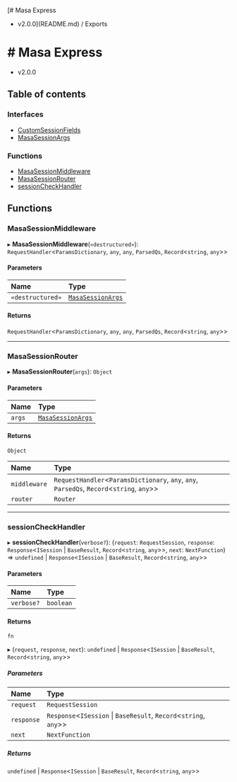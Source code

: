 [# Masa Express
 - v2.0.0](README.md) / Exports

# # Masa Express
 - v2.0.0

## Table of contents

### Interfaces

- [CustomSessionFields](interfaces/CustomSessionFields.md)
- [MasaSessionArgs](interfaces/MasaSessionArgs.md)

### Functions

- [MasaSessionMiddleware](modules.md#masasessionmiddleware)
- [MasaSessionRouter](modules.md#masasessionrouter)
- [sessionCheckHandler](modules.md#sessioncheckhandler)

## Functions

### MasaSessionMiddleware

▸ **MasaSessionMiddleware**(`«destructured»`): `RequestHandler`\<`ParamsDictionary`, `any`, `any`, `ParsedQs`, `Record`\<`string`, `any`\>\>

#### Parameters

| Name | Type |
| :------ | :------ |
| `«destructured»` | [`MasaSessionArgs`](interfaces/MasaSessionArgs.md) |

#### Returns

`RequestHandler`\<`ParamsDictionary`, `any`, `any`, `ParsedQs`, `Record`\<`string`, `any`\>\>

___

### MasaSessionRouter

▸ **MasaSessionRouter**(`args`): `Object`

#### Parameters

| Name | Type |
| :------ | :------ |
| `args` | [`MasaSessionArgs`](interfaces/MasaSessionArgs.md) |

#### Returns

`Object`

| Name | Type |
| :------ | :------ |
| `middleware` | `RequestHandler`\<`ParamsDictionary`, `any`, `any`, `ParsedQs`, `Record`\<`string`, `any`\>\> |
| `router` | `Router` |

___

### sessionCheckHandler

▸ **sessionCheckHandler**(`verbose?`): (`request`: `RequestSession`, `response`: `Response`\<`ISession` \| `BaseResult`, `Record`\<`string`, `any`\>\>, `next`: `NextFunction`) => `undefined` \| `Response`\<`ISession` \| `BaseResult`, `Record`\<`string`, `any`\>\>

#### Parameters

| Name | Type |
| :------ | :------ |
| `verbose?` | `boolean` |

#### Returns

`fn`

▸ (`request`, `response`, `next`): `undefined` \| `Response`\<`ISession` \| `BaseResult`, `Record`\<`string`, `any`\>\>

##### Parameters

| Name | Type |
| :------ | :------ |
| `request` | `RequestSession` |
| `response` | `Response`\<`ISession` \| `BaseResult`, `Record`\<`string`, `any`\>\> |
| `next` | `NextFunction` |

##### Returns

`undefined` \| `Response`\<`ISession` \| `BaseResult`, `Record`\<`string`, `any`\>\>
